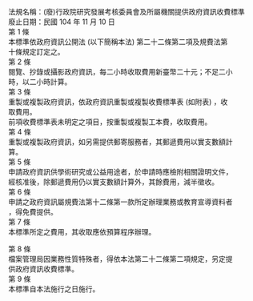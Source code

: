 法規名稱：(廢)行政院研究發展考核委員會及所屬機關提供政府資訊收費標準  
廢止日期：民國 104 年 11 月 10 日  
第 1 條  
本標準依政府資訊公開法 (以下簡稱本法) 第二十二條第二項及規費法第  
十條規定訂定之。  
第 2 條  
閱覽、抄錄或攝影政府資訊，每二小時收取費用新臺幣二十元；不足二小  
時，以二小時計算。  
第 3 條  
重製或複製政府資訊，依政府資訊重製或複製收費標準表 (如附表) ，收  
取費用。  
前項收費標準表未明定之項目，按重製或複製工本費，收取費用。  
第 4 條  
重製或複製政府資訊，如另需提供郵寄服務者，其郵遞費用以實支數額計  
算。  
第 5 條  
申請政府資訊供學術研究或公益用途者，於申請時應檢附相關證明文件，  
經核准後，除郵遞費用仍以實支數額計算外，其餘費用，減半徵收。  
第 6 條  
申請之政府資訊屬規費法第十二條第一款所定辦理業務或教育宣導資料者  
，得免費提供。  
第 7 條  
本標準所定之費用，其收取應依預算程序辦理。  


第 8 條  
檔案管理局因業務性質特殊者，得依本法第二十二條第二項規定，另定提  
供政府資訊收費標準。  
第 9 條  
本標準自本法施行之日施行。  


